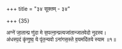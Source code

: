 +++
title = "३४ सूक्तम् - ३४"

+++
{35}

अग्ने॑ जा॒तान्प्र णु॑दा मे स॒पत्ना॒न्प्रत्यजा॑तान्जातवेदो नुदस्व।  
अ॑धस्प॒दं कृ॑णुष्व॒ ये पृ॑त॒न्यवो ऽना॑गस॒स्ते व॒यमदि॑तये स्याम ॥१॥
